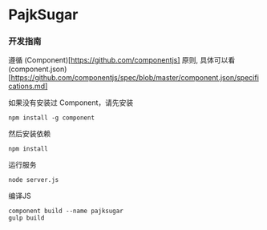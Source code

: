 # PajkSugar

### 开发指南

遵循 (Component)[https://github.com/componentjs] 原则, 具体可以看 (component.json)[https://github.com/componentjs/spec/blob/master/component.json/specifications.md]

如果没有安装过 Component，请先安装

```
npm install -g component
```

然后安装依赖

```
npm install
```

运行服务

```
node server.js
```

编译JS

```
component build --name pajksugar
gulp build
```

